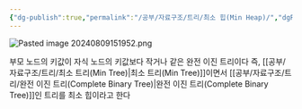 ```yaml
---
{"dg-publish":true,"permalink":"/공부/자료구조/트리/최소 힙(Min Heap)/","dgPassFrontmatter":true}
---
```


![Pasted image 20240809151952.png](/img/user/%EC%B2%A8%EB%B6%80%ED%8C%8C%EC%9D%BC/Pasted%20image%2020240809151952.png)

부모 노드의 키값이 자식 노드의 키값보다 작거나 같은 완전 이진 트리이다
즉, [[공부/자료구조/트리/최소 트리(Min Tree)\|최소 트리(Min Tree)]]이면서 [[공부/자료구조/트리/완전 이진 트리(Complete Binary Tree)\|완전 이진 트리(Complete Binary Tree)]]인 트리를 최소 힙이라고 한다